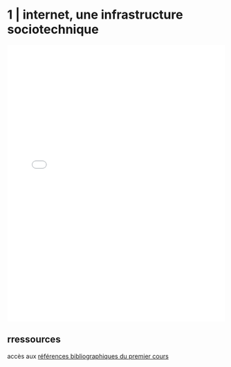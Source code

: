 <h1>1 | internet, une infrastructure sociotechnique</h1>
<iframe src="./media/cours1.pdf" width="100%" height="640" frameborder="0"></iframe>
<p></p>
<h2>rressources</h2>
<p></p>
<p>accès aux <a href="https://drive.google.com/drive/folders/1Wp6j0l3FYQhE8xSWJkpRME3oIZhcI8if">références bibliographiques du premier cours</a></p>

